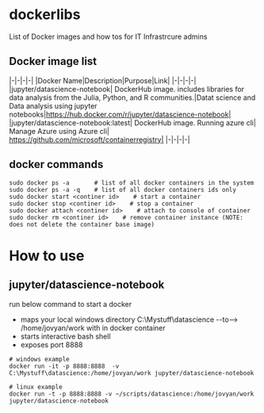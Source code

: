 # dockerlibs
List of Docker images and how tos for IT Infrastrcure admins 

## Docker image list
|-|-|-|-|
|Docker Name|Description|Purpose|Link|
|-|-|-|-|
|jupyter/datascience-notebook| DockerHub image. includes libraries for data analysis from the Julia, Python, and R communities.|Datat science and Data analysis using jupyter notebooks|https://hub.docker.com/r/jupyter/datascience-notebook|
|jupyter/datascience-notebook:latest| DockerHub image. Running azure cli| Manage Azure using Azure cli| https://github.com/microsoft/containerregistry|
|-|-|-|-|

## docker commands
```shell
sudo docker ps -a       # list of all docker containers in the system
sudo docker ps -a -q    # list of all docker containers ids only
sudo docker start <continer id>    # start a container
sudo docker stop <continer id>    # stop a container
sudo docker attach <continer id>    # attach to console of container
sudo docker rm <continer id>    # remove container instance (NOTE: does not delete the container base image)
```

# How to use
## jupyter/datascience-notebook

run below command to start a docker
- maps your local windows directory C:\Mystuff\datascience --to--> /home/jovyan/work with in docker container
- starts interactive bash shell
- exposes port 8888
```shell 
# windows example
docker run -it -p 8888:8888  -v C:\Mystuff\datascience:/home/jovyan/work jupyter/datascience-notebook 

# linux example
docker run -t -p 8888:8888 -v ~/scripts/datascience:/home/jovyan/work jupyter/datascience-notebook
```




